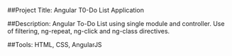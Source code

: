 ##Project Title: 
Angular T0-Do List Application

##Description: 
Angular To-Do List using single module and controller. Use of filtering, ng-repeat, ng-click and ng-class directives.

##Tools: 
HTML, CSS, AngularJS
